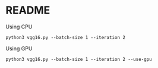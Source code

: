 # README
Using CPU

`python3 vgg16.py --batch-size 1 --iteration 2`

Using GPU

`python3 vgg16.py --batch-size 1 --iteration 2 --use-gpu`
